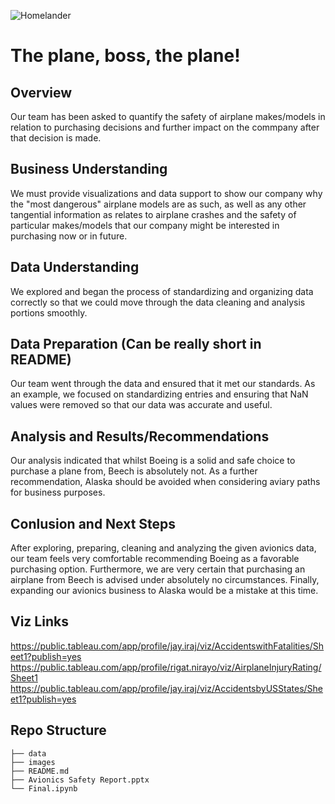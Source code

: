 ![Homelander](https://github.com/falloutb1tch/Phase-1-Project/assets/149413838/6815b7ce-f611-4ac2-9cee-ee4ebbee95ed)
# The plane, boss, the plane!
## Overview
Our team has been asked to quantify the safety of airplane makes/models in relation to purchasing decisions and further impact on the commpany after that decision is made.
## Business Understanding
We must provide visualizations and data support to show our company why the "most dangerous" airplane models are as such, as well as any other tangential information as relates to airplane crashes and the safety of particular makes/models that our company might be interested in purchasing now or in future.
## Data Understanding
We explored and began the process of standardizing and organizing data correctly so that we could move through the data cleaning and analysis portions smoothly.
## Data Preparation (Can be really short in README)
Our team went through the data and ensured that it met our standards. As an example, we focused on standardizing entries and ensuring that NaN values were removed so that our data was accurate and useful.
## Analysis and Results/Recommendations
Our analysis indicated that whilst Boeing is a solid and safe choice to purchase a plane from, Beech is absolutely not. As a further recommendation, Alaska should be avoided when considering aviary paths for business purposes.
## Conlusion and Next Steps
After exploring, preparing, cleaning and analyzing the given avionics data, our team feels very comfortable recommending Boeing as a favorable purchasing option. Furthermore, we are very certain that purchasing an airplane from Beech is advised under absolutely no circumstances. Finally, expanding our avionics business to Alaska would be a mistake at this time.
## Viz Links
https://public.tableau.com/app/profile/jay.iraj/viz/AccidentswithFatalities/Sheet1?publish=yes
https://public.tableau.com/app/profile/rigat.nirayo/viz/AirplaneInjuryRating/Sheet1
https://public.tableau.com/app/profile/jay.iraj/viz/AccidentsbyUSStates/Sheet1?publish=yes
## Repo Structure
```
├── data
├── images
├── README.md
├── Avionics Safety Report.pptx
└── Final.ipynb
```
